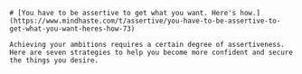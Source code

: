 
    # [You have to be assertive to get what you want. Here's how.](https://www.mindhaste.com/t/assertive/you-have-to-be-assertive-to-get-what-you-want-heres-how-73)

    Achieving your ambitions requires a certain degree of assertiveness. Here are seven strategies to help you become more confident and secure the things you desire.
    